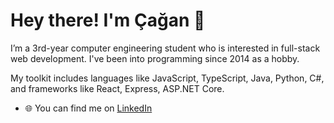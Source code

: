# Hey there! I'm Çağan 👋

I’m a 3rd-year computer engineering student who is interested in full-stack web development. I've been into programming since 2014 as a hobby.

My toolkit includes languages like JavaScript, TypeScript, Java, Python, C#, and frameworks like React, Express, ASP.NET Core.

 * 🌐 You can find me on [LinkedIn](https://www.linkedin.com/in/caganseyrek/)
